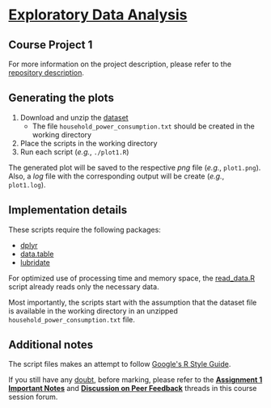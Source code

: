 # [Exploratory Data Analysis](https://www.coursera.org/course/exdata)

## Course Project 1

For more information on the project description, please refer to the [repository description](../README.md).


## Generating the plots

1. Download and unzip the [dataset](https://d396qusza40orc.cloudfront.net/exdata%2Fdata%2Fhousehold_power_consumption.zip)
    * The file `household_power_consumption.txt` should be created in the working directory
2. Place the scripts in the working directory
3. Run each script (*e.g.*, `./plot1.R`)

The generated plot will be saved to the respective *png* file (*e.g.*, `plot1.png`).
Also, a *log* file with the corresponding output will be create (*e.g.*, `plot1.log`).


## Implementation details

These scripts require the following packages:
* [dplyr](http://cran.r-project.org/web/packages/dplyr/index.html)
* [data.table](http://cran.r-project.org/web/packages/data.table/index.html)
* [lubridate](http://cran.r-project.org/web/packages/lubridate/index.html)

For optimized use of processing time and memory space, the [read_data.R](read_data.R#L28) script already reads only the necessary data.

Most importantly, the scripts start with the assumption that the dataset file is available in the working directory in an unzipped `household_power_consumption.txt` file.


## Additional notes

The script files makes an attempt to follow [Google's R Style Guide](https://google-styleguide.googlecode.com/svn/trunk/Rguide.xml).

If you still have any [doubt](http://www.imdb.com/title/tt0918927/), before marking, please refer to the [**Assignment 1 Important Notes**](https://class.coursera.org/exdata-012/forum/thread?thread_id=3) and [**Discussion on Peer Feedback**](https://class.coursera.org/exdata-012/forum/thread?thread_id=19) threads in this course session forum.
